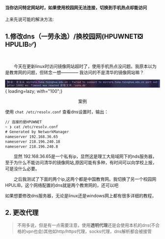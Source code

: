 #### 当你访问特定网站时，如果使用校园网无法连接，切换到手机热点却能访问


上来先说可能的解决方法:

## 1.修改dns（一劳永逸）/换校园网(HPUWNET❎  HPULIB✅)

<br>

&emsp;&emsp;今天在更新linux时访问镜像网站超时了，使用手机热点没问题。我原本以为是教育网的问题，但转念一想———— 我访问的不是清华的镜像网站嘛？

![case](../assets/campus/error.png){ loading=lazy; with="100";}
<center> 案例 </center>


使用 `chat /etc/resolv.conf` 查看dns设置时，输出：
```shell
// 连接的是HPUWNET
~ ❯ cat /etc/resolv.conf
# Generated by NetworkManager
nameserver 192.168.36.65
nameserver 218.196.240.18
nameserver 218.196.240.8
```
&emsp;&emsp;显然 192.168.36.65是一个私有ip，显然这是理工大局域网下的nds服务器，至于为什么不能访问清华的镜像网站,原因可能有多种，有时间可以向学校上报，可是没什么必要。

&emsp;&emsp;之后我测试了下面的两个ip,这两个都是中国教育网。我切换了另一个校园网HPULIB，这个网络配置的dns就是两个教育网的，还可以吧

如果想要修改dns服务器，无论是linux还是windows网上都有很多详细的教程，


## 2. 更改代理


> 不用多说，但是有一点需要注意，使用**透明代理**还是会使用本机的dns(不合格的vpn也会)其他如http/https代理，socks代理，dns解析都会被接管
